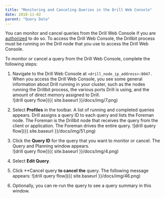 ```yaml
---
title: "Monitoring and Canceling Queries in the Drill Web Console"
date: 2018-11-02
parent: "Query Data"
---
```

You can monitor and cancel queries from the Drill Web Console if you are [authorized]({{site.baseurl}}/docs/configuring-web-console-and-rest-api-security/) to do so. To access the Drill
Web Console, the Drillbit process must be running on the Drill node that you use to
access the Drill Web Console.

To monitor or cancel a query from the Drill Web Console, complete the following
steps:

  1. Navigate to the Drill Web Console at `<drill_node_ip_address>:8047.`  
When you access the Drill Web Console, you see some general information about Drill
running in your cluster, such as the nodes running the Drillbit process, the
various ports Drill is using, and the amount of direct memory assigned to
Drill.  
![drill query flow]({{ site.baseurl }}/docs/img/7.png)

  2. Select **Profiles** in the toolbar. A list of running and completed queries appears. Drill assigns a query ID to each query and lists the Foreman node. The Foreman is the Drillbit node that receives the query from the client or application. The Foreman drives the entire query.
![drill query flow]({{ site.baseurl }}/docs/img/51.png)  

  3. Click the **Query ID** for the query that you want to monitor or cancel. The Query and Planning window appears.  
![drill query flow]({{ site.baseurl }}/docs/img/4.png)

  4. Select **Edit Query**.
  5. Click **Cancel query **to cancel the** query. The following message appears:
  ![drill query flow]({{ site.baseurl }}/docs/img/46.png)  

  6. Optionally, you can re-run the query to see a query summary in this window.

